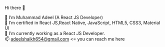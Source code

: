 Hi there 👋

:man: I’m Muhammad Adeel (A React JS Developer)                                                             
:bookmark_tabs: I’m certified in React JS,React Native, JavaScript, HTML5, CSS3, Material UI                                                                                      
🌱 I’m currently working as a React JS Developer.                                                                                                                                 
📫 adeelshaikh654@gmail.com <= you can reach me here

